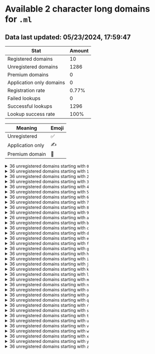# Available 2 character long domains for `.ml`

## Data last updated: 05/23/2024, 17:59:47

|Stat|Amount|
|--|--|
|Registered domains|10|
|Unregistered domains|1286|
|Premium domains|0|
|Application only domains|0|
|Registration rate|0.77%|
|Failed lookups|0|
|Successful lookups|1296|
|Lookup success rate|100%|


|Meaning|Emoji|
|--|--|
|Unregistered|:white_check_mark:|
|Application only|:writing_hand:|
|Premium domain|:gem:|

<details>
<summary>36 unregistered domains starting with <bold><code>0</code></bold></summary>

|Type|Domain|
|--|--|
|:white_check_mark:|`00.ml`|
|:white_check_mark:|`01.ml`|
|:white_check_mark:|`02.ml`|
|:white_check_mark:|`03.ml`|
|:white_check_mark:|`04.ml`|
|:white_check_mark:|`05.ml`|
|:white_check_mark:|`06.ml`|
|:white_check_mark:|`07.ml`|
|:white_check_mark:|`08.ml`|
|:white_check_mark:|`09.ml`|
|:white_check_mark:|`0a.ml`|
|:white_check_mark:|`0b.ml`|
|:white_check_mark:|`0c.ml`|
|:white_check_mark:|`0d.ml`|
|:white_check_mark:|`0e.ml`|
|:white_check_mark:|`0f.ml`|
|:white_check_mark:|`0g.ml`|
|:white_check_mark:|`0h.ml`|
|:white_check_mark:|`0i.ml`|
|:white_check_mark:|`0j.ml`|
|:white_check_mark:|`0k.ml`|
|:white_check_mark:|`0l.ml`|
|:white_check_mark:|`0m.ml`|
|:white_check_mark:|`0n.ml`|
|:white_check_mark:|`0o.ml`|
|:white_check_mark:|`0p.ml`|
|:white_check_mark:|`0q.ml`|
|:white_check_mark:|`0r.ml`|
|:white_check_mark:|`0s.ml`|
|:white_check_mark:|`0t.ml`|
|:white_check_mark:|`0u.ml`|
|:white_check_mark:|`0v.ml`|
|:white_check_mark:|`0w.ml`|
|:white_check_mark:|`0x.ml`|
|:white_check_mark:|`0y.ml`|
|:white_check_mark:|`0z.ml`|
</details>
<details>
<summary>36 unregistered domains starting with <bold><code>1</code></bold></summary>

|Type|Domain|
|--|--|
|:white_check_mark:|`10.ml`|
|:white_check_mark:|`11.ml`|
|:white_check_mark:|`12.ml`|
|:white_check_mark:|`13.ml`|
|:white_check_mark:|`14.ml`|
|:white_check_mark:|`15.ml`|
|:white_check_mark:|`16.ml`|
|:white_check_mark:|`17.ml`|
|:white_check_mark:|`18.ml`|
|:white_check_mark:|`19.ml`|
|:white_check_mark:|`1a.ml`|
|:white_check_mark:|`1b.ml`|
|:white_check_mark:|`1c.ml`|
|:white_check_mark:|`1d.ml`|
|:white_check_mark:|`1e.ml`|
|:white_check_mark:|`1f.ml`|
|:white_check_mark:|`1g.ml`|
|:white_check_mark:|`1h.ml`|
|:white_check_mark:|`1i.ml`|
|:white_check_mark:|`1j.ml`|
|:white_check_mark:|`1k.ml`|
|:white_check_mark:|`1l.ml`|
|:white_check_mark:|`1m.ml`|
|:white_check_mark:|`1n.ml`|
|:white_check_mark:|`1o.ml`|
|:white_check_mark:|`1p.ml`|
|:white_check_mark:|`1q.ml`|
|:white_check_mark:|`1r.ml`|
|:white_check_mark:|`1s.ml`|
|:white_check_mark:|`1t.ml`|
|:white_check_mark:|`1u.ml`|
|:white_check_mark:|`1v.ml`|
|:white_check_mark:|`1w.ml`|
|:white_check_mark:|`1x.ml`|
|:white_check_mark:|`1y.ml`|
|:white_check_mark:|`1z.ml`|
</details>
<details>
<summary>36 unregistered domains starting with <bold><code>2</code></bold></summary>

|Type|Domain|
|--|--|
|:white_check_mark:|`20.ml`|
|:white_check_mark:|`21.ml`|
|:white_check_mark:|`22.ml`|
|:white_check_mark:|`23.ml`|
|:white_check_mark:|`24.ml`|
|:white_check_mark:|`25.ml`|
|:white_check_mark:|`26.ml`|
|:white_check_mark:|`27.ml`|
|:white_check_mark:|`28.ml`|
|:white_check_mark:|`29.ml`|
|:white_check_mark:|`2a.ml`|
|:white_check_mark:|`2b.ml`|
|:white_check_mark:|`2c.ml`|
|:white_check_mark:|`2d.ml`|
|:white_check_mark:|`2e.ml`|
|:white_check_mark:|`2f.ml`|
|:white_check_mark:|`2g.ml`|
|:white_check_mark:|`2h.ml`|
|:white_check_mark:|`2i.ml`|
|:white_check_mark:|`2j.ml`|
|:white_check_mark:|`2k.ml`|
|:white_check_mark:|`2l.ml`|
|:white_check_mark:|`2m.ml`|
|:white_check_mark:|`2n.ml`|
|:white_check_mark:|`2o.ml`|
|:white_check_mark:|`2p.ml`|
|:white_check_mark:|`2q.ml`|
|:white_check_mark:|`2r.ml`|
|:white_check_mark:|`2s.ml`|
|:white_check_mark:|`2t.ml`|
|:white_check_mark:|`2u.ml`|
|:white_check_mark:|`2v.ml`|
|:white_check_mark:|`2w.ml`|
|:white_check_mark:|`2x.ml`|
|:white_check_mark:|`2y.ml`|
|:white_check_mark:|`2z.ml`|
</details>
<details>
<summary>36 unregistered domains starting with <bold><code>3</code></bold></summary>

|Type|Domain|
|--|--|
|:white_check_mark:|`30.ml`|
|:white_check_mark:|`31.ml`|
|:white_check_mark:|`32.ml`|
|:white_check_mark:|`33.ml`|
|:white_check_mark:|`34.ml`|
|:white_check_mark:|`35.ml`|
|:white_check_mark:|`36.ml`|
|:white_check_mark:|`37.ml`|
|:white_check_mark:|`38.ml`|
|:white_check_mark:|`39.ml`|
|:white_check_mark:|`3a.ml`|
|:white_check_mark:|`3b.ml`|
|:white_check_mark:|`3c.ml`|
|:white_check_mark:|`3d.ml`|
|:white_check_mark:|`3e.ml`|
|:white_check_mark:|`3f.ml`|
|:white_check_mark:|`3g.ml`|
|:white_check_mark:|`3h.ml`|
|:white_check_mark:|`3i.ml`|
|:white_check_mark:|`3j.ml`|
|:white_check_mark:|`3k.ml`|
|:white_check_mark:|`3l.ml`|
|:white_check_mark:|`3m.ml`|
|:white_check_mark:|`3n.ml`|
|:white_check_mark:|`3o.ml`|
|:white_check_mark:|`3p.ml`|
|:white_check_mark:|`3q.ml`|
|:white_check_mark:|`3r.ml`|
|:white_check_mark:|`3s.ml`|
|:white_check_mark:|`3t.ml`|
|:white_check_mark:|`3u.ml`|
|:white_check_mark:|`3v.ml`|
|:white_check_mark:|`3w.ml`|
|:white_check_mark:|`3x.ml`|
|:white_check_mark:|`3y.ml`|
|:white_check_mark:|`3z.ml`|
</details>
<details>
<summary>36 unregistered domains starting with <bold><code>4</code></bold></summary>

|Type|Domain|
|--|--|
|:white_check_mark:|`40.ml`|
|:white_check_mark:|`41.ml`|
|:white_check_mark:|`42.ml`|
|:white_check_mark:|`43.ml`|
|:white_check_mark:|`44.ml`|
|:white_check_mark:|`45.ml`|
|:white_check_mark:|`46.ml`|
|:white_check_mark:|`47.ml`|
|:white_check_mark:|`48.ml`|
|:white_check_mark:|`49.ml`|
|:white_check_mark:|`4a.ml`|
|:white_check_mark:|`4b.ml`|
|:white_check_mark:|`4c.ml`|
|:white_check_mark:|`4d.ml`|
|:white_check_mark:|`4e.ml`|
|:white_check_mark:|`4f.ml`|
|:white_check_mark:|`4g.ml`|
|:white_check_mark:|`4h.ml`|
|:white_check_mark:|`4i.ml`|
|:white_check_mark:|`4j.ml`|
|:white_check_mark:|`4k.ml`|
|:white_check_mark:|`4l.ml`|
|:white_check_mark:|`4m.ml`|
|:white_check_mark:|`4n.ml`|
|:white_check_mark:|`4o.ml`|
|:white_check_mark:|`4p.ml`|
|:white_check_mark:|`4q.ml`|
|:white_check_mark:|`4r.ml`|
|:white_check_mark:|`4s.ml`|
|:white_check_mark:|`4t.ml`|
|:white_check_mark:|`4u.ml`|
|:white_check_mark:|`4v.ml`|
|:white_check_mark:|`4w.ml`|
|:white_check_mark:|`4x.ml`|
|:white_check_mark:|`4y.ml`|
|:white_check_mark:|`4z.ml`|
</details>
<details>
<summary>36 unregistered domains starting with <bold><code>5</code></bold></summary>

|Type|Domain|
|--|--|
|:white_check_mark:|`50.ml`|
|:white_check_mark:|`51.ml`|
|:white_check_mark:|`52.ml`|
|:white_check_mark:|`53.ml`|
|:white_check_mark:|`54.ml`|
|:white_check_mark:|`55.ml`|
|:white_check_mark:|`56.ml`|
|:white_check_mark:|`57.ml`|
|:white_check_mark:|`58.ml`|
|:white_check_mark:|`59.ml`|
|:white_check_mark:|`5a.ml`|
|:white_check_mark:|`5b.ml`|
|:white_check_mark:|`5c.ml`|
|:white_check_mark:|`5d.ml`|
|:white_check_mark:|`5e.ml`|
|:white_check_mark:|`5f.ml`|
|:white_check_mark:|`5g.ml`|
|:white_check_mark:|`5h.ml`|
|:white_check_mark:|`5i.ml`|
|:white_check_mark:|`5j.ml`|
|:white_check_mark:|`5k.ml`|
|:white_check_mark:|`5l.ml`|
|:white_check_mark:|`5m.ml`|
|:white_check_mark:|`5n.ml`|
|:white_check_mark:|`5o.ml`|
|:white_check_mark:|`5p.ml`|
|:white_check_mark:|`5q.ml`|
|:white_check_mark:|`5r.ml`|
|:white_check_mark:|`5s.ml`|
|:white_check_mark:|`5t.ml`|
|:white_check_mark:|`5u.ml`|
|:white_check_mark:|`5v.ml`|
|:white_check_mark:|`5w.ml`|
|:white_check_mark:|`5x.ml`|
|:white_check_mark:|`5y.ml`|
|:white_check_mark:|`5z.ml`|
</details>
<details>
<summary>36 unregistered domains starting with <bold><code>6</code></bold></summary>

|Type|Domain|
|--|--|
|:white_check_mark:|`60.ml`|
|:white_check_mark:|`61.ml`|
|:white_check_mark:|`62.ml`|
|:white_check_mark:|`63.ml`|
|:white_check_mark:|`64.ml`|
|:white_check_mark:|`65.ml`|
|:white_check_mark:|`66.ml`|
|:white_check_mark:|`67.ml`|
|:white_check_mark:|`68.ml`|
|:white_check_mark:|`69.ml`|
|:white_check_mark:|`6a.ml`|
|:white_check_mark:|`6b.ml`|
|:white_check_mark:|`6c.ml`|
|:white_check_mark:|`6d.ml`|
|:white_check_mark:|`6e.ml`|
|:white_check_mark:|`6f.ml`|
|:white_check_mark:|`6g.ml`|
|:white_check_mark:|`6h.ml`|
|:white_check_mark:|`6i.ml`|
|:white_check_mark:|`6j.ml`|
|:white_check_mark:|`6k.ml`|
|:white_check_mark:|`6l.ml`|
|:white_check_mark:|`6m.ml`|
|:white_check_mark:|`6n.ml`|
|:white_check_mark:|`6o.ml`|
|:white_check_mark:|`6p.ml`|
|:white_check_mark:|`6q.ml`|
|:white_check_mark:|`6r.ml`|
|:white_check_mark:|`6s.ml`|
|:white_check_mark:|`6t.ml`|
|:white_check_mark:|`6u.ml`|
|:white_check_mark:|`6v.ml`|
|:white_check_mark:|`6w.ml`|
|:white_check_mark:|`6x.ml`|
|:white_check_mark:|`6y.ml`|
|:white_check_mark:|`6z.ml`|
</details>
<details>
<summary>36 unregistered domains starting with <bold><code>7</code></bold></summary>

|Type|Domain|
|--|--|
|:white_check_mark:|`70.ml`|
|:white_check_mark:|`71.ml`|
|:white_check_mark:|`72.ml`|
|:white_check_mark:|`73.ml`|
|:white_check_mark:|`74.ml`|
|:white_check_mark:|`75.ml`|
|:white_check_mark:|`76.ml`|
|:white_check_mark:|`77.ml`|
|:white_check_mark:|`78.ml`|
|:white_check_mark:|`79.ml`|
|:white_check_mark:|`7a.ml`|
|:white_check_mark:|`7b.ml`|
|:white_check_mark:|`7c.ml`|
|:white_check_mark:|`7d.ml`|
|:white_check_mark:|`7e.ml`|
|:white_check_mark:|`7f.ml`|
|:white_check_mark:|`7g.ml`|
|:white_check_mark:|`7h.ml`|
|:white_check_mark:|`7i.ml`|
|:white_check_mark:|`7j.ml`|
|:white_check_mark:|`7k.ml`|
|:white_check_mark:|`7l.ml`|
|:white_check_mark:|`7m.ml`|
|:white_check_mark:|`7n.ml`|
|:white_check_mark:|`7o.ml`|
|:white_check_mark:|`7p.ml`|
|:white_check_mark:|`7q.ml`|
|:white_check_mark:|`7r.ml`|
|:white_check_mark:|`7s.ml`|
|:white_check_mark:|`7t.ml`|
|:white_check_mark:|`7u.ml`|
|:white_check_mark:|`7v.ml`|
|:white_check_mark:|`7w.ml`|
|:white_check_mark:|`7x.ml`|
|:white_check_mark:|`7y.ml`|
|:white_check_mark:|`7z.ml`|
</details>
<details>
<summary>36 unregistered domains starting with <bold><code>8</code></bold></summary>

|Type|Domain|
|--|--|
|:white_check_mark:|`80.ml`|
|:white_check_mark:|`81.ml`|
|:white_check_mark:|`82.ml`|
|:white_check_mark:|`83.ml`|
|:white_check_mark:|`84.ml`|
|:white_check_mark:|`85.ml`|
|:white_check_mark:|`86.ml`|
|:white_check_mark:|`87.ml`|
|:white_check_mark:|`88.ml`|
|:white_check_mark:|`89.ml`|
|:white_check_mark:|`8a.ml`|
|:white_check_mark:|`8b.ml`|
|:white_check_mark:|`8c.ml`|
|:white_check_mark:|`8d.ml`|
|:white_check_mark:|`8e.ml`|
|:white_check_mark:|`8f.ml`|
|:white_check_mark:|`8g.ml`|
|:white_check_mark:|`8h.ml`|
|:white_check_mark:|`8i.ml`|
|:white_check_mark:|`8j.ml`|
|:white_check_mark:|`8k.ml`|
|:white_check_mark:|`8l.ml`|
|:white_check_mark:|`8m.ml`|
|:white_check_mark:|`8n.ml`|
|:white_check_mark:|`8o.ml`|
|:white_check_mark:|`8p.ml`|
|:white_check_mark:|`8q.ml`|
|:white_check_mark:|`8r.ml`|
|:white_check_mark:|`8s.ml`|
|:white_check_mark:|`8t.ml`|
|:white_check_mark:|`8u.ml`|
|:white_check_mark:|`8v.ml`|
|:white_check_mark:|`8w.ml`|
|:white_check_mark:|`8x.ml`|
|:white_check_mark:|`8y.ml`|
|:white_check_mark:|`8z.ml`|
</details>
<details>
<summary>36 unregistered domains starting with <bold><code>9</code></bold></summary>

|Type|Domain|
|--|--|
|:white_check_mark:|`90.ml`|
|:white_check_mark:|`91.ml`|
|:white_check_mark:|`92.ml`|
|:white_check_mark:|`93.ml`|
|:white_check_mark:|`94.ml`|
|:white_check_mark:|`95.ml`|
|:white_check_mark:|`96.ml`|
|:white_check_mark:|`97.ml`|
|:white_check_mark:|`98.ml`|
|:white_check_mark:|`99.ml`|
|:white_check_mark:|`9a.ml`|
|:white_check_mark:|`9b.ml`|
|:white_check_mark:|`9c.ml`|
|:white_check_mark:|`9d.ml`|
|:white_check_mark:|`9e.ml`|
|:white_check_mark:|`9f.ml`|
|:white_check_mark:|`9g.ml`|
|:white_check_mark:|`9h.ml`|
|:white_check_mark:|`9i.ml`|
|:white_check_mark:|`9j.ml`|
|:white_check_mark:|`9k.ml`|
|:white_check_mark:|`9l.ml`|
|:white_check_mark:|`9m.ml`|
|:white_check_mark:|`9n.ml`|
|:white_check_mark:|`9o.ml`|
|:white_check_mark:|`9p.ml`|
|:white_check_mark:|`9q.ml`|
|:white_check_mark:|`9r.ml`|
|:white_check_mark:|`9s.ml`|
|:white_check_mark:|`9t.ml`|
|:white_check_mark:|`9u.ml`|
|:white_check_mark:|`9v.ml`|
|:white_check_mark:|`9w.ml`|
|:white_check_mark:|`9x.ml`|
|:white_check_mark:|`9y.ml`|
|:white_check_mark:|`9z.ml`|
</details>
<details>
<summary>26 unregistered domains starting with <bold><code>a</code></bold></summary>

|Type|Domain|
|--|--|
|:white_check_mark:|`a0.ml`|
|:white_check_mark:|`a1.ml`|
|:white_check_mark:|`a2.ml`|
|:white_check_mark:|`a3.ml`|
|:white_check_mark:|`a4.ml`|
|:white_check_mark:|`a5.ml`|
|:white_check_mark:|`a6.ml`|
|:white_check_mark:|`a7.ml`|
|:white_check_mark:|`a8.ml`|
|:white_check_mark:|`a9.ml`|
|:white_check_mark:|`ak.ml`|
|:white_check_mark:|`al.ml`|
|:white_check_mark:|`am.ml`|
|:white_check_mark:|`an.ml`|
|:white_check_mark:|`ao.ml`|
|:white_check_mark:|`ap.ml`|
|:white_check_mark:|`aq.ml`|
|:white_check_mark:|`ar.ml`|
|:white_check_mark:|`as.ml`|
|:white_check_mark:|`at.ml`|
|:white_check_mark:|`au.ml`|
|:white_check_mark:|`av.ml`|
|:white_check_mark:|`aw.ml`|
|:white_check_mark:|`ax.ml`|
|:white_check_mark:|`ay.ml`|
|:white_check_mark:|`az.ml`|
</details>
<details>
<summary>36 unregistered domains starting with <bold><code>b</code></bold></summary>

|Type|Domain|
|--|--|
|:white_check_mark:|`b0.ml`|
|:white_check_mark:|`b1.ml`|
|:white_check_mark:|`b2.ml`|
|:white_check_mark:|`b3.ml`|
|:white_check_mark:|`b4.ml`|
|:white_check_mark:|`b5.ml`|
|:white_check_mark:|`b6.ml`|
|:white_check_mark:|`b7.ml`|
|:white_check_mark:|`b8.ml`|
|:white_check_mark:|`b9.ml`|
|:white_check_mark:|`ba.ml`|
|:white_check_mark:|`bb.ml`|
|:white_check_mark:|`bc.ml`|
|:white_check_mark:|`bd.ml`|
|:white_check_mark:|`be.ml`|
|:white_check_mark:|`bf.ml`|
|:white_check_mark:|`bg.ml`|
|:white_check_mark:|`bh.ml`|
|:white_check_mark:|`bi.ml`|
|:white_check_mark:|`bj.ml`|
|:white_check_mark:|`bk.ml`|
|:white_check_mark:|`bl.ml`|
|:white_check_mark:|`bm.ml`|
|:white_check_mark:|`bn.ml`|
|:white_check_mark:|`bo.ml`|
|:white_check_mark:|`bp.ml`|
|:white_check_mark:|`bq.ml`|
|:white_check_mark:|`br.ml`|
|:white_check_mark:|`bs.ml`|
|:white_check_mark:|`bt.ml`|
|:white_check_mark:|`bu.ml`|
|:white_check_mark:|`bv.ml`|
|:white_check_mark:|`bw.ml`|
|:white_check_mark:|`bx.ml`|
|:white_check_mark:|`by.ml`|
|:white_check_mark:|`bz.ml`|
</details>
<details>
<summary>36 unregistered domains starting with <bold><code>c</code></bold></summary>

|Type|Domain|
|--|--|
|:white_check_mark:|`c0.ml`|
|:white_check_mark:|`c1.ml`|
|:white_check_mark:|`c2.ml`|
|:white_check_mark:|`c3.ml`|
|:white_check_mark:|`c4.ml`|
|:white_check_mark:|`c5.ml`|
|:white_check_mark:|`c6.ml`|
|:white_check_mark:|`c7.ml`|
|:white_check_mark:|`c8.ml`|
|:white_check_mark:|`c9.ml`|
|:white_check_mark:|`ca.ml`|
|:white_check_mark:|`cb.ml`|
|:white_check_mark:|`cc.ml`|
|:white_check_mark:|`cd.ml`|
|:white_check_mark:|`ce.ml`|
|:white_check_mark:|`cf.ml`|
|:white_check_mark:|`cg.ml`|
|:white_check_mark:|`ch.ml`|
|:white_check_mark:|`ci.ml`|
|:white_check_mark:|`cj.ml`|
|:white_check_mark:|`ck.ml`|
|:white_check_mark:|`cl.ml`|
|:white_check_mark:|`cm.ml`|
|:white_check_mark:|`cn.ml`|
|:white_check_mark:|`co.ml`|
|:white_check_mark:|`cp.ml`|
|:white_check_mark:|`cq.ml`|
|:white_check_mark:|`cr.ml`|
|:white_check_mark:|`cs.ml`|
|:white_check_mark:|`ct.ml`|
|:white_check_mark:|`cu.ml`|
|:white_check_mark:|`cv.ml`|
|:white_check_mark:|`cw.ml`|
|:white_check_mark:|`cx.ml`|
|:white_check_mark:|`cy.ml`|
|:white_check_mark:|`cz.ml`|
</details>
<details>
<summary>36 unregistered domains starting with <bold><code>d</code></bold></summary>

|Type|Domain|
|--|--|
|:white_check_mark:|`d0.ml`|
|:white_check_mark:|`d1.ml`|
|:white_check_mark:|`d2.ml`|
|:white_check_mark:|`d3.ml`|
|:white_check_mark:|`d4.ml`|
|:white_check_mark:|`d5.ml`|
|:white_check_mark:|`d6.ml`|
|:white_check_mark:|`d7.ml`|
|:white_check_mark:|`d8.ml`|
|:white_check_mark:|`d9.ml`|
|:white_check_mark:|`da.ml`|
|:white_check_mark:|`db.ml`|
|:white_check_mark:|`dc.ml`|
|:white_check_mark:|`dd.ml`|
|:white_check_mark:|`de.ml`|
|:white_check_mark:|`df.ml`|
|:white_check_mark:|`dg.ml`|
|:white_check_mark:|`dh.ml`|
|:white_check_mark:|`di.ml`|
|:white_check_mark:|`dj.ml`|
|:white_check_mark:|`dk.ml`|
|:white_check_mark:|`dl.ml`|
|:white_check_mark:|`dm.ml`|
|:white_check_mark:|`dn.ml`|
|:white_check_mark:|`do.ml`|
|:white_check_mark:|`dp.ml`|
|:white_check_mark:|`dq.ml`|
|:white_check_mark:|`dr.ml`|
|:white_check_mark:|`ds.ml`|
|:white_check_mark:|`dt.ml`|
|:white_check_mark:|`du.ml`|
|:white_check_mark:|`dv.ml`|
|:white_check_mark:|`dw.ml`|
|:white_check_mark:|`dx.ml`|
|:white_check_mark:|`dy.ml`|
|:white_check_mark:|`dz.ml`|
</details>
<details>
<summary>36 unregistered domains starting with <bold><code>e</code></bold></summary>

|Type|Domain|
|--|--|
|:white_check_mark:|`e0.ml`|
|:white_check_mark:|`e1.ml`|
|:white_check_mark:|`e2.ml`|
|:white_check_mark:|`e3.ml`|
|:white_check_mark:|`e4.ml`|
|:white_check_mark:|`e5.ml`|
|:white_check_mark:|`e6.ml`|
|:white_check_mark:|`e7.ml`|
|:white_check_mark:|`e8.ml`|
|:white_check_mark:|`e9.ml`|
|:white_check_mark:|`ea.ml`|
|:white_check_mark:|`eb.ml`|
|:white_check_mark:|`ec.ml`|
|:white_check_mark:|`ed.ml`|
|:white_check_mark:|`ee.ml`|
|:white_check_mark:|`ef.ml`|
|:white_check_mark:|`eg.ml`|
|:white_check_mark:|`eh.ml`|
|:white_check_mark:|`ei.ml`|
|:white_check_mark:|`ej.ml`|
|:white_check_mark:|`ek.ml`|
|:white_check_mark:|`el.ml`|
|:white_check_mark:|`em.ml`|
|:white_check_mark:|`en.ml`|
|:white_check_mark:|`eo.ml`|
|:white_check_mark:|`ep.ml`|
|:white_check_mark:|`eq.ml`|
|:white_check_mark:|`er.ml`|
|:white_check_mark:|`es.ml`|
|:white_check_mark:|`et.ml`|
|:white_check_mark:|`eu.ml`|
|:white_check_mark:|`ev.ml`|
|:white_check_mark:|`ew.ml`|
|:white_check_mark:|`ex.ml`|
|:white_check_mark:|`ey.ml`|
|:white_check_mark:|`ez.ml`|
</details>
<details>
<summary>36 unregistered domains starting with <bold><code>f</code></bold></summary>

|Type|Domain|
|--|--|
|:white_check_mark:|`f0.ml`|
|:white_check_mark:|`f1.ml`|
|:white_check_mark:|`f2.ml`|
|:white_check_mark:|`f3.ml`|
|:white_check_mark:|`f4.ml`|
|:white_check_mark:|`f5.ml`|
|:white_check_mark:|`f6.ml`|
|:white_check_mark:|`f7.ml`|
|:white_check_mark:|`f8.ml`|
|:white_check_mark:|`f9.ml`|
|:white_check_mark:|`fa.ml`|
|:white_check_mark:|`fb.ml`|
|:white_check_mark:|`fc.ml`|
|:white_check_mark:|`fd.ml`|
|:white_check_mark:|`fe.ml`|
|:white_check_mark:|`ff.ml`|
|:white_check_mark:|`fg.ml`|
|:white_check_mark:|`fh.ml`|
|:white_check_mark:|`fi.ml`|
|:white_check_mark:|`fj.ml`|
|:white_check_mark:|`fk.ml`|
|:white_check_mark:|`fl.ml`|
|:white_check_mark:|`fm.ml`|
|:white_check_mark:|`fn.ml`|
|:white_check_mark:|`fo.ml`|
|:white_check_mark:|`fp.ml`|
|:white_check_mark:|`fq.ml`|
|:white_check_mark:|`fr.ml`|
|:white_check_mark:|`fs.ml`|
|:white_check_mark:|`ft.ml`|
|:white_check_mark:|`fu.ml`|
|:white_check_mark:|`fv.ml`|
|:white_check_mark:|`fw.ml`|
|:white_check_mark:|`fx.ml`|
|:white_check_mark:|`fy.ml`|
|:white_check_mark:|`fz.ml`|
</details>
<details>
<summary>36 unregistered domains starting with <bold><code>g</code></bold></summary>

|Type|Domain|
|--|--|
|:white_check_mark:|`g0.ml`|
|:white_check_mark:|`g1.ml`|
|:white_check_mark:|`g2.ml`|
|:white_check_mark:|`g3.ml`|
|:white_check_mark:|`g4.ml`|
|:white_check_mark:|`g5.ml`|
|:white_check_mark:|`g6.ml`|
|:white_check_mark:|`g7.ml`|
|:white_check_mark:|`g8.ml`|
|:white_check_mark:|`g9.ml`|
|:white_check_mark:|`ga.ml`|
|:white_check_mark:|`gb.ml`|
|:white_check_mark:|`gc.ml`|
|:white_check_mark:|`gd.ml`|
|:white_check_mark:|`ge.ml`|
|:white_check_mark:|`gf.ml`|
|:white_check_mark:|`gg.ml`|
|:white_check_mark:|`gh.ml`|
|:white_check_mark:|`gi.ml`|
|:white_check_mark:|`gj.ml`|
|:white_check_mark:|`gk.ml`|
|:white_check_mark:|`gl.ml`|
|:white_check_mark:|`gm.ml`|
|:white_check_mark:|`gn.ml`|
|:white_check_mark:|`go.ml`|
|:white_check_mark:|`gp.ml`|
|:white_check_mark:|`gq.ml`|
|:white_check_mark:|`gr.ml`|
|:white_check_mark:|`gs.ml`|
|:white_check_mark:|`gt.ml`|
|:white_check_mark:|`gu.ml`|
|:white_check_mark:|`gv.ml`|
|:white_check_mark:|`gw.ml`|
|:white_check_mark:|`gx.ml`|
|:white_check_mark:|`gy.ml`|
|:white_check_mark:|`gz.ml`|
</details>
<details>
<summary>36 unregistered domains starting with <bold><code>h</code></bold></summary>

|Type|Domain|
|--|--|
|:white_check_mark:|`h0.ml`|
|:white_check_mark:|`h1.ml`|
|:white_check_mark:|`h2.ml`|
|:white_check_mark:|`h3.ml`|
|:white_check_mark:|`h4.ml`|
|:white_check_mark:|`h5.ml`|
|:white_check_mark:|`h6.ml`|
|:white_check_mark:|`h7.ml`|
|:white_check_mark:|`h8.ml`|
|:white_check_mark:|`h9.ml`|
|:white_check_mark:|`ha.ml`|
|:white_check_mark:|`hb.ml`|
|:white_check_mark:|`hc.ml`|
|:white_check_mark:|`hd.ml`|
|:white_check_mark:|`he.ml`|
|:white_check_mark:|`hf.ml`|
|:white_check_mark:|`hg.ml`|
|:white_check_mark:|`hh.ml`|
|:white_check_mark:|`hi.ml`|
|:white_check_mark:|`hj.ml`|
|:white_check_mark:|`hk.ml`|
|:white_check_mark:|`hl.ml`|
|:white_check_mark:|`hm.ml`|
|:white_check_mark:|`hn.ml`|
|:white_check_mark:|`ho.ml`|
|:white_check_mark:|`hp.ml`|
|:white_check_mark:|`hq.ml`|
|:white_check_mark:|`hr.ml`|
|:white_check_mark:|`hs.ml`|
|:white_check_mark:|`ht.ml`|
|:white_check_mark:|`hu.ml`|
|:white_check_mark:|`hv.ml`|
|:white_check_mark:|`hw.ml`|
|:white_check_mark:|`hx.ml`|
|:white_check_mark:|`hy.ml`|
|:white_check_mark:|`hz.ml`|
</details>
<details>
<summary>36 unregistered domains starting with <bold><code>i</code></bold></summary>

|Type|Domain|
|--|--|
|:white_check_mark:|`i0.ml`|
|:white_check_mark:|`i1.ml`|
|:white_check_mark:|`i2.ml`|
|:white_check_mark:|`i3.ml`|
|:white_check_mark:|`i4.ml`|
|:white_check_mark:|`i5.ml`|
|:white_check_mark:|`i6.ml`|
|:white_check_mark:|`i7.ml`|
|:white_check_mark:|`i8.ml`|
|:white_check_mark:|`i9.ml`|
|:white_check_mark:|`ia.ml`|
|:white_check_mark:|`ib.ml`|
|:white_check_mark:|`ic.ml`|
|:white_check_mark:|`id.ml`|
|:white_check_mark:|`ie.ml`|
|:white_check_mark:|`if.ml`|
|:white_check_mark:|`ig.ml`|
|:white_check_mark:|`ih.ml`|
|:white_check_mark:|`ii.ml`|
|:white_check_mark:|`ij.ml`|
|:white_check_mark:|`ik.ml`|
|:white_check_mark:|`il.ml`|
|:white_check_mark:|`im.ml`|
|:white_check_mark:|`in.ml`|
|:white_check_mark:|`io.ml`|
|:white_check_mark:|`ip.ml`|
|:white_check_mark:|`iq.ml`|
|:white_check_mark:|`ir.ml`|
|:white_check_mark:|`is.ml`|
|:white_check_mark:|`it.ml`|
|:white_check_mark:|`iu.ml`|
|:white_check_mark:|`iv.ml`|
|:white_check_mark:|`iw.ml`|
|:white_check_mark:|`ix.ml`|
|:white_check_mark:|`iy.ml`|
|:white_check_mark:|`iz.ml`|
</details>
<details>
<summary>36 unregistered domains starting with <bold><code>j</code></bold></summary>

|Type|Domain|
|--|--|
|:white_check_mark:|`j0.ml`|
|:white_check_mark:|`j1.ml`|
|:white_check_mark:|`j2.ml`|
|:white_check_mark:|`j3.ml`|
|:white_check_mark:|`j4.ml`|
|:white_check_mark:|`j5.ml`|
|:white_check_mark:|`j6.ml`|
|:white_check_mark:|`j7.ml`|
|:white_check_mark:|`j8.ml`|
|:white_check_mark:|`j9.ml`|
|:white_check_mark:|`ja.ml`|
|:white_check_mark:|`jb.ml`|
|:white_check_mark:|`jc.ml`|
|:white_check_mark:|`jd.ml`|
|:white_check_mark:|`je.ml`|
|:white_check_mark:|`jf.ml`|
|:white_check_mark:|`jg.ml`|
|:white_check_mark:|`jh.ml`|
|:white_check_mark:|`ji.ml`|
|:white_check_mark:|`jj.ml`|
|:white_check_mark:|`jk.ml`|
|:white_check_mark:|`jl.ml`|
|:white_check_mark:|`jm.ml`|
|:white_check_mark:|`jn.ml`|
|:white_check_mark:|`jo.ml`|
|:white_check_mark:|`jp.ml`|
|:white_check_mark:|`jq.ml`|
|:white_check_mark:|`jr.ml`|
|:white_check_mark:|`js.ml`|
|:white_check_mark:|`jt.ml`|
|:white_check_mark:|`ju.ml`|
|:white_check_mark:|`jv.ml`|
|:white_check_mark:|`jw.ml`|
|:white_check_mark:|`jx.ml`|
|:white_check_mark:|`jy.ml`|
|:white_check_mark:|`jz.ml`|
</details>
<details>
<summary>36 unregistered domains starting with <bold><code>k</code></bold></summary>

|Type|Domain|
|--|--|
|:white_check_mark:|`k0.ml`|
|:white_check_mark:|`k1.ml`|
|:white_check_mark:|`k2.ml`|
|:white_check_mark:|`k3.ml`|
|:white_check_mark:|`k4.ml`|
|:white_check_mark:|`k5.ml`|
|:white_check_mark:|`k6.ml`|
|:white_check_mark:|`k7.ml`|
|:white_check_mark:|`k8.ml`|
|:white_check_mark:|`k9.ml`|
|:white_check_mark:|`ka.ml`|
|:white_check_mark:|`kb.ml`|
|:white_check_mark:|`kc.ml`|
|:white_check_mark:|`kd.ml`|
|:white_check_mark:|`ke.ml`|
|:white_check_mark:|`kf.ml`|
|:white_check_mark:|`kg.ml`|
|:white_check_mark:|`kh.ml`|
|:white_check_mark:|`ki.ml`|
|:white_check_mark:|`kj.ml`|
|:white_check_mark:|`kk.ml`|
|:white_check_mark:|`kl.ml`|
|:white_check_mark:|`km.ml`|
|:white_check_mark:|`kn.ml`|
|:white_check_mark:|`ko.ml`|
|:white_check_mark:|`kp.ml`|
|:white_check_mark:|`kq.ml`|
|:white_check_mark:|`kr.ml`|
|:white_check_mark:|`ks.ml`|
|:white_check_mark:|`kt.ml`|
|:white_check_mark:|`ku.ml`|
|:white_check_mark:|`kv.ml`|
|:white_check_mark:|`kw.ml`|
|:white_check_mark:|`kx.ml`|
|:white_check_mark:|`ky.ml`|
|:white_check_mark:|`kz.ml`|
</details>
<details>
<summary>36 unregistered domains starting with <bold><code>l</code></bold></summary>

|Type|Domain|
|--|--|
|:white_check_mark:|`l0.ml`|
|:white_check_mark:|`l1.ml`|
|:white_check_mark:|`l2.ml`|
|:white_check_mark:|`l3.ml`|
|:white_check_mark:|`l4.ml`|
|:white_check_mark:|`l5.ml`|
|:white_check_mark:|`l6.ml`|
|:white_check_mark:|`l7.ml`|
|:white_check_mark:|`l8.ml`|
|:white_check_mark:|`l9.ml`|
|:white_check_mark:|`la.ml`|
|:white_check_mark:|`lb.ml`|
|:white_check_mark:|`lc.ml`|
|:white_check_mark:|`ld.ml`|
|:white_check_mark:|`le.ml`|
|:white_check_mark:|`lf.ml`|
|:white_check_mark:|`lg.ml`|
|:white_check_mark:|`lh.ml`|
|:white_check_mark:|`li.ml`|
|:white_check_mark:|`lj.ml`|
|:white_check_mark:|`lk.ml`|
|:white_check_mark:|`ll.ml`|
|:white_check_mark:|`lm.ml`|
|:white_check_mark:|`ln.ml`|
|:white_check_mark:|`lo.ml`|
|:white_check_mark:|`lp.ml`|
|:white_check_mark:|`lq.ml`|
|:white_check_mark:|`lr.ml`|
|:white_check_mark:|`ls.ml`|
|:white_check_mark:|`lt.ml`|
|:white_check_mark:|`lu.ml`|
|:white_check_mark:|`lv.ml`|
|:white_check_mark:|`lw.ml`|
|:white_check_mark:|`lx.ml`|
|:white_check_mark:|`ly.ml`|
|:white_check_mark:|`lz.ml`|
</details>
<details>
<summary>36 unregistered domains starting with <bold><code>m</code></bold></summary>

|Type|Domain|
|--|--|
|:white_check_mark:|`m0.ml`|
|:white_check_mark:|`m1.ml`|
|:white_check_mark:|`m2.ml`|
|:white_check_mark:|`m3.ml`|
|:white_check_mark:|`m4.ml`|
|:white_check_mark:|`m5.ml`|
|:white_check_mark:|`m6.ml`|
|:white_check_mark:|`m7.ml`|
|:white_check_mark:|`m8.ml`|
|:white_check_mark:|`m9.ml`|
|:white_check_mark:|`ma.ml`|
|:white_check_mark:|`mb.ml`|
|:white_check_mark:|`mc.ml`|
|:white_check_mark:|`md.ml`|
|:white_check_mark:|`me.ml`|
|:white_check_mark:|`mf.ml`|
|:white_check_mark:|`mg.ml`|
|:white_check_mark:|`mh.ml`|
|:white_check_mark:|`mi.ml`|
|:white_check_mark:|`mj.ml`|
|:white_check_mark:|`mk.ml`|
|:white_check_mark:|`ml.ml`|
|:white_check_mark:|`mm.ml`|
|:white_check_mark:|`mn.ml`|
|:white_check_mark:|`mo.ml`|
|:white_check_mark:|`mp.ml`|
|:white_check_mark:|`mq.ml`|
|:white_check_mark:|`mr.ml`|
|:white_check_mark:|`ms.ml`|
|:white_check_mark:|`mt.ml`|
|:white_check_mark:|`mu.ml`|
|:white_check_mark:|`mv.ml`|
|:white_check_mark:|`mw.ml`|
|:white_check_mark:|`mx.ml`|
|:white_check_mark:|`my.ml`|
|:white_check_mark:|`mz.ml`|
</details>
<details>
<summary>36 unregistered domains starting with <bold><code>n</code></bold></summary>

|Type|Domain|
|--|--|
|:white_check_mark:|`n0.ml`|
|:white_check_mark:|`n1.ml`|
|:white_check_mark:|`n2.ml`|
|:white_check_mark:|`n3.ml`|
|:white_check_mark:|`n4.ml`|
|:white_check_mark:|`n5.ml`|
|:white_check_mark:|`n6.ml`|
|:white_check_mark:|`n7.ml`|
|:white_check_mark:|`n8.ml`|
|:white_check_mark:|`n9.ml`|
|:white_check_mark:|`na.ml`|
|:white_check_mark:|`nb.ml`|
|:white_check_mark:|`nc.ml`|
|:white_check_mark:|`nd.ml`|
|:white_check_mark:|`ne.ml`|
|:white_check_mark:|`nf.ml`|
|:white_check_mark:|`ng.ml`|
|:white_check_mark:|`nh.ml`|
|:white_check_mark:|`ni.ml`|
|:white_check_mark:|`nj.ml`|
|:white_check_mark:|`nk.ml`|
|:white_check_mark:|`nl.ml`|
|:white_check_mark:|`nm.ml`|
|:white_check_mark:|`nn.ml`|
|:white_check_mark:|`no.ml`|
|:white_check_mark:|`np.ml`|
|:white_check_mark:|`nq.ml`|
|:white_check_mark:|`nr.ml`|
|:white_check_mark:|`ns.ml`|
|:white_check_mark:|`nt.ml`|
|:white_check_mark:|`nu.ml`|
|:white_check_mark:|`nv.ml`|
|:white_check_mark:|`nw.ml`|
|:white_check_mark:|`nx.ml`|
|:white_check_mark:|`ny.ml`|
|:white_check_mark:|`nz.ml`|
</details>
<details>
<summary>36 unregistered domains starting with <bold><code>o</code></bold></summary>

|Type|Domain|
|--|--|
|:white_check_mark:|`o0.ml`|
|:white_check_mark:|`o1.ml`|
|:white_check_mark:|`o2.ml`|
|:white_check_mark:|`o3.ml`|
|:white_check_mark:|`o4.ml`|
|:white_check_mark:|`o5.ml`|
|:white_check_mark:|`o6.ml`|
|:white_check_mark:|`o7.ml`|
|:white_check_mark:|`o8.ml`|
|:white_check_mark:|`o9.ml`|
|:white_check_mark:|`oa.ml`|
|:white_check_mark:|`ob.ml`|
|:white_check_mark:|`oc.ml`|
|:white_check_mark:|`od.ml`|
|:white_check_mark:|`oe.ml`|
|:white_check_mark:|`of.ml`|
|:white_check_mark:|`og.ml`|
|:white_check_mark:|`oh.ml`|
|:white_check_mark:|`oi.ml`|
|:white_check_mark:|`oj.ml`|
|:white_check_mark:|`ok.ml`|
|:white_check_mark:|`ol.ml`|
|:white_check_mark:|`om.ml`|
|:white_check_mark:|`on.ml`|
|:white_check_mark:|`oo.ml`|
|:white_check_mark:|`op.ml`|
|:white_check_mark:|`oq.ml`|
|:white_check_mark:|`or.ml`|
|:white_check_mark:|`os.ml`|
|:white_check_mark:|`ot.ml`|
|:white_check_mark:|`ou.ml`|
|:white_check_mark:|`ov.ml`|
|:white_check_mark:|`ow.ml`|
|:white_check_mark:|`ox.ml`|
|:white_check_mark:|`oy.ml`|
|:white_check_mark:|`oz.ml`|
</details>
<details>
<summary>36 unregistered domains starting with <bold><code>p</code></bold></summary>

|Type|Domain|
|--|--|
|:white_check_mark:|`p0.ml`|
|:white_check_mark:|`p1.ml`|
|:white_check_mark:|`p2.ml`|
|:white_check_mark:|`p3.ml`|
|:white_check_mark:|`p4.ml`|
|:white_check_mark:|`p5.ml`|
|:white_check_mark:|`p6.ml`|
|:white_check_mark:|`p7.ml`|
|:white_check_mark:|`p8.ml`|
|:white_check_mark:|`p9.ml`|
|:white_check_mark:|`pa.ml`|
|:white_check_mark:|`pb.ml`|
|:white_check_mark:|`pc.ml`|
|:white_check_mark:|`pd.ml`|
|:white_check_mark:|`pe.ml`|
|:white_check_mark:|`pf.ml`|
|:white_check_mark:|`pg.ml`|
|:white_check_mark:|`ph.ml`|
|:white_check_mark:|`pi.ml`|
|:white_check_mark:|`pj.ml`|
|:white_check_mark:|`pk.ml`|
|:white_check_mark:|`pl.ml`|
|:white_check_mark:|`pm.ml`|
|:white_check_mark:|`pn.ml`|
|:white_check_mark:|`po.ml`|
|:white_check_mark:|`pp.ml`|
|:white_check_mark:|`pq.ml`|
|:white_check_mark:|`pr.ml`|
|:white_check_mark:|`ps.ml`|
|:white_check_mark:|`pt.ml`|
|:white_check_mark:|`pu.ml`|
|:white_check_mark:|`pv.ml`|
|:white_check_mark:|`pw.ml`|
|:white_check_mark:|`px.ml`|
|:white_check_mark:|`py.ml`|
|:white_check_mark:|`pz.ml`|
</details>
<details>
<summary>36 unregistered domains starting with <bold><code>q</code></bold></summary>

|Type|Domain|
|--|--|
|:white_check_mark:|`q0.ml`|
|:white_check_mark:|`q1.ml`|
|:white_check_mark:|`q2.ml`|
|:white_check_mark:|`q3.ml`|
|:white_check_mark:|`q4.ml`|
|:white_check_mark:|`q5.ml`|
|:white_check_mark:|`q6.ml`|
|:white_check_mark:|`q7.ml`|
|:white_check_mark:|`q8.ml`|
|:white_check_mark:|`q9.ml`|
|:white_check_mark:|`qa.ml`|
|:white_check_mark:|`qb.ml`|
|:white_check_mark:|`qc.ml`|
|:white_check_mark:|`qd.ml`|
|:white_check_mark:|`qe.ml`|
|:white_check_mark:|`qf.ml`|
|:white_check_mark:|`qg.ml`|
|:white_check_mark:|`qh.ml`|
|:white_check_mark:|`qi.ml`|
|:white_check_mark:|`qj.ml`|
|:white_check_mark:|`qk.ml`|
|:white_check_mark:|`ql.ml`|
|:white_check_mark:|`qm.ml`|
|:white_check_mark:|`qn.ml`|
|:white_check_mark:|`qo.ml`|
|:white_check_mark:|`qp.ml`|
|:white_check_mark:|`qq.ml`|
|:white_check_mark:|`qr.ml`|
|:white_check_mark:|`qs.ml`|
|:white_check_mark:|`qt.ml`|
|:white_check_mark:|`qu.ml`|
|:white_check_mark:|`qv.ml`|
|:white_check_mark:|`qw.ml`|
|:white_check_mark:|`qx.ml`|
|:white_check_mark:|`qy.ml`|
|:white_check_mark:|`qz.ml`|
</details>
<details>
<summary>36 unregistered domains starting with <bold><code>r</code></bold></summary>

|Type|Domain|
|--|--|
|:white_check_mark:|`r0.ml`|
|:white_check_mark:|`r1.ml`|
|:white_check_mark:|`r2.ml`|
|:white_check_mark:|`r3.ml`|
|:white_check_mark:|`r4.ml`|
|:white_check_mark:|`r5.ml`|
|:white_check_mark:|`r6.ml`|
|:white_check_mark:|`r7.ml`|
|:white_check_mark:|`r8.ml`|
|:white_check_mark:|`r9.ml`|
|:white_check_mark:|`ra.ml`|
|:white_check_mark:|`rb.ml`|
|:white_check_mark:|`rc.ml`|
|:white_check_mark:|`rd.ml`|
|:white_check_mark:|`re.ml`|
|:white_check_mark:|`rf.ml`|
|:white_check_mark:|`rg.ml`|
|:white_check_mark:|`rh.ml`|
|:white_check_mark:|`ri.ml`|
|:white_check_mark:|`rj.ml`|
|:white_check_mark:|`rk.ml`|
|:white_check_mark:|`rl.ml`|
|:white_check_mark:|`rm.ml`|
|:white_check_mark:|`rn.ml`|
|:white_check_mark:|`ro.ml`|
|:white_check_mark:|`rp.ml`|
|:white_check_mark:|`rq.ml`|
|:white_check_mark:|`rr.ml`|
|:white_check_mark:|`rs.ml`|
|:white_check_mark:|`rt.ml`|
|:white_check_mark:|`ru.ml`|
|:white_check_mark:|`rv.ml`|
|:white_check_mark:|`rw.ml`|
|:white_check_mark:|`rx.ml`|
|:white_check_mark:|`ry.ml`|
|:white_check_mark:|`rz.ml`|
</details>
<details>
<summary>36 unregistered domains starting with <bold><code>s</code></bold></summary>

|Type|Domain|
|--|--|
|:white_check_mark:|`s0.ml`|
|:white_check_mark:|`s1.ml`|
|:white_check_mark:|`s2.ml`|
|:white_check_mark:|`s3.ml`|
|:white_check_mark:|`s4.ml`|
|:white_check_mark:|`s5.ml`|
|:white_check_mark:|`s6.ml`|
|:white_check_mark:|`s7.ml`|
|:white_check_mark:|`s8.ml`|
|:white_check_mark:|`s9.ml`|
|:white_check_mark:|`sa.ml`|
|:white_check_mark:|`sb.ml`|
|:white_check_mark:|`sc.ml`|
|:white_check_mark:|`sd.ml`|
|:white_check_mark:|`se.ml`|
|:white_check_mark:|`sf.ml`|
|:white_check_mark:|`sg.ml`|
|:white_check_mark:|`sh.ml`|
|:white_check_mark:|`si.ml`|
|:white_check_mark:|`sj.ml`|
|:white_check_mark:|`sk.ml`|
|:white_check_mark:|`sl.ml`|
|:white_check_mark:|`sm.ml`|
|:white_check_mark:|`sn.ml`|
|:white_check_mark:|`so.ml`|
|:white_check_mark:|`sp.ml`|
|:white_check_mark:|`sq.ml`|
|:white_check_mark:|`sr.ml`|
|:white_check_mark:|`ss.ml`|
|:white_check_mark:|`st.ml`|
|:white_check_mark:|`su.ml`|
|:white_check_mark:|`sv.ml`|
|:white_check_mark:|`sw.ml`|
|:white_check_mark:|`sx.ml`|
|:white_check_mark:|`sy.ml`|
|:white_check_mark:|`sz.ml`|
</details>
<details>
<summary>36 unregistered domains starting with <bold><code>t</code></bold></summary>

|Type|Domain|
|--|--|
|:white_check_mark:|`t0.ml`|
|:white_check_mark:|`t1.ml`|
|:white_check_mark:|`t2.ml`|
|:white_check_mark:|`t3.ml`|
|:white_check_mark:|`t4.ml`|
|:white_check_mark:|`t5.ml`|
|:white_check_mark:|`t6.ml`|
|:white_check_mark:|`t7.ml`|
|:white_check_mark:|`t8.ml`|
|:white_check_mark:|`t9.ml`|
|:white_check_mark:|`ta.ml`|
|:white_check_mark:|`tb.ml`|
|:white_check_mark:|`tc.ml`|
|:white_check_mark:|`td.ml`|
|:white_check_mark:|`te.ml`|
|:white_check_mark:|`tf.ml`|
|:white_check_mark:|`tg.ml`|
|:white_check_mark:|`th.ml`|
|:white_check_mark:|`ti.ml`|
|:white_check_mark:|`tj.ml`|
|:white_check_mark:|`tk.ml`|
|:white_check_mark:|`tl.ml`|
|:white_check_mark:|`tm.ml`|
|:white_check_mark:|`tn.ml`|
|:white_check_mark:|`to.ml`|
|:white_check_mark:|`tp.ml`|
|:white_check_mark:|`tq.ml`|
|:white_check_mark:|`tr.ml`|
|:white_check_mark:|`ts.ml`|
|:white_check_mark:|`tt.ml`|
|:white_check_mark:|`tu.ml`|
|:white_check_mark:|`tv.ml`|
|:white_check_mark:|`tw.ml`|
|:white_check_mark:|`tx.ml`|
|:white_check_mark:|`ty.ml`|
|:white_check_mark:|`tz.ml`|
</details>
<details>
<summary>36 unregistered domains starting with <bold><code>u</code></bold></summary>

|Type|Domain|
|--|--|
|:white_check_mark:|`u0.ml`|
|:white_check_mark:|`u1.ml`|
|:white_check_mark:|`u2.ml`|
|:white_check_mark:|`u3.ml`|
|:white_check_mark:|`u4.ml`|
|:white_check_mark:|`u5.ml`|
|:white_check_mark:|`u6.ml`|
|:white_check_mark:|`u7.ml`|
|:white_check_mark:|`u8.ml`|
|:white_check_mark:|`u9.ml`|
|:white_check_mark:|`ua.ml`|
|:white_check_mark:|`ub.ml`|
|:white_check_mark:|`uc.ml`|
|:white_check_mark:|`ud.ml`|
|:white_check_mark:|`ue.ml`|
|:white_check_mark:|`uf.ml`|
|:white_check_mark:|`ug.ml`|
|:white_check_mark:|`uh.ml`|
|:white_check_mark:|`ui.ml`|
|:white_check_mark:|`uj.ml`|
|:white_check_mark:|`uk.ml`|
|:white_check_mark:|`ul.ml`|
|:white_check_mark:|`um.ml`|
|:white_check_mark:|`un.ml`|
|:white_check_mark:|`uo.ml`|
|:white_check_mark:|`up.ml`|
|:white_check_mark:|`uq.ml`|
|:white_check_mark:|`ur.ml`|
|:white_check_mark:|`us.ml`|
|:white_check_mark:|`ut.ml`|
|:white_check_mark:|`uu.ml`|
|:white_check_mark:|`uv.ml`|
|:white_check_mark:|`uw.ml`|
|:white_check_mark:|`ux.ml`|
|:white_check_mark:|`uy.ml`|
|:white_check_mark:|`uz.ml`|
</details>
<details>
<summary>36 unregistered domains starting with <bold><code>v</code></bold></summary>

|Type|Domain|
|--|--|
|:white_check_mark:|`v0.ml`|
|:white_check_mark:|`v1.ml`|
|:white_check_mark:|`v2.ml`|
|:white_check_mark:|`v3.ml`|
|:white_check_mark:|`v4.ml`|
|:white_check_mark:|`v5.ml`|
|:white_check_mark:|`v6.ml`|
|:white_check_mark:|`v7.ml`|
|:white_check_mark:|`v8.ml`|
|:white_check_mark:|`v9.ml`|
|:white_check_mark:|`va.ml`|
|:white_check_mark:|`vb.ml`|
|:white_check_mark:|`vc.ml`|
|:white_check_mark:|`vd.ml`|
|:white_check_mark:|`ve.ml`|
|:white_check_mark:|`vf.ml`|
|:white_check_mark:|`vg.ml`|
|:white_check_mark:|`vh.ml`|
|:white_check_mark:|`vi.ml`|
|:white_check_mark:|`vj.ml`|
|:white_check_mark:|`vk.ml`|
|:white_check_mark:|`vl.ml`|
|:white_check_mark:|`vm.ml`|
|:white_check_mark:|`vn.ml`|
|:white_check_mark:|`vo.ml`|
|:white_check_mark:|`vp.ml`|
|:white_check_mark:|`vq.ml`|
|:white_check_mark:|`vr.ml`|
|:white_check_mark:|`vs.ml`|
|:white_check_mark:|`vt.ml`|
|:white_check_mark:|`vu.ml`|
|:white_check_mark:|`vv.ml`|
|:white_check_mark:|`vw.ml`|
|:white_check_mark:|`vx.ml`|
|:white_check_mark:|`vy.ml`|
|:white_check_mark:|`vz.ml`|
</details>
<details>
<summary>36 unregistered domains starting with <bold><code>w</code></bold></summary>

|Type|Domain|
|--|--|
|:white_check_mark:|`w0.ml`|
|:white_check_mark:|`w1.ml`|
|:white_check_mark:|`w2.ml`|
|:white_check_mark:|`w3.ml`|
|:white_check_mark:|`w4.ml`|
|:white_check_mark:|`w5.ml`|
|:white_check_mark:|`w6.ml`|
|:white_check_mark:|`w7.ml`|
|:white_check_mark:|`w8.ml`|
|:white_check_mark:|`w9.ml`|
|:white_check_mark:|`wa.ml`|
|:white_check_mark:|`wb.ml`|
|:white_check_mark:|`wc.ml`|
|:white_check_mark:|`wd.ml`|
|:white_check_mark:|`we.ml`|
|:white_check_mark:|`wf.ml`|
|:white_check_mark:|`wg.ml`|
|:white_check_mark:|`wh.ml`|
|:white_check_mark:|`wi.ml`|
|:white_check_mark:|`wj.ml`|
|:white_check_mark:|`wk.ml`|
|:white_check_mark:|`wl.ml`|
|:white_check_mark:|`wm.ml`|
|:white_check_mark:|`wn.ml`|
|:white_check_mark:|`wo.ml`|
|:white_check_mark:|`wp.ml`|
|:white_check_mark:|`wq.ml`|
|:white_check_mark:|`wr.ml`|
|:white_check_mark:|`ws.ml`|
|:white_check_mark:|`wt.ml`|
|:white_check_mark:|`wu.ml`|
|:white_check_mark:|`wv.ml`|
|:white_check_mark:|`ww.ml`|
|:white_check_mark:|`wx.ml`|
|:white_check_mark:|`wy.ml`|
|:white_check_mark:|`wz.ml`|
</details>
<details>
<summary>36 unregistered domains starting with <bold><code>x</code></bold></summary>

|Type|Domain|
|--|--|
|:white_check_mark:|`x0.ml`|
|:white_check_mark:|`x1.ml`|
|:white_check_mark:|`x2.ml`|
|:white_check_mark:|`x3.ml`|
|:white_check_mark:|`x4.ml`|
|:white_check_mark:|`x5.ml`|
|:white_check_mark:|`x6.ml`|
|:white_check_mark:|`x7.ml`|
|:white_check_mark:|`x8.ml`|
|:white_check_mark:|`x9.ml`|
|:white_check_mark:|`xa.ml`|
|:white_check_mark:|`xb.ml`|
|:white_check_mark:|`xc.ml`|
|:white_check_mark:|`xd.ml`|
|:white_check_mark:|`xe.ml`|
|:white_check_mark:|`xf.ml`|
|:white_check_mark:|`xg.ml`|
|:white_check_mark:|`xh.ml`|
|:white_check_mark:|`xi.ml`|
|:white_check_mark:|`xj.ml`|
|:white_check_mark:|`xk.ml`|
|:white_check_mark:|`xl.ml`|
|:white_check_mark:|`xm.ml`|
|:white_check_mark:|`xn.ml`|
|:white_check_mark:|`xo.ml`|
|:white_check_mark:|`xp.ml`|
|:white_check_mark:|`xq.ml`|
|:white_check_mark:|`xr.ml`|
|:white_check_mark:|`xs.ml`|
|:white_check_mark:|`xt.ml`|
|:white_check_mark:|`xu.ml`|
|:white_check_mark:|`xv.ml`|
|:white_check_mark:|`xw.ml`|
|:white_check_mark:|`xx.ml`|
|:white_check_mark:|`xy.ml`|
|:white_check_mark:|`xz.ml`|
</details>
<details>
<summary>36 unregistered domains starting with <bold><code>y</code></bold></summary>

|Type|Domain|
|--|--|
|:white_check_mark:|`y0.ml`|
|:white_check_mark:|`y1.ml`|
|:white_check_mark:|`y2.ml`|
|:white_check_mark:|`y3.ml`|
|:white_check_mark:|`y4.ml`|
|:white_check_mark:|`y5.ml`|
|:white_check_mark:|`y6.ml`|
|:white_check_mark:|`y7.ml`|
|:white_check_mark:|`y8.ml`|
|:white_check_mark:|`y9.ml`|
|:white_check_mark:|`ya.ml`|
|:white_check_mark:|`yb.ml`|
|:white_check_mark:|`yc.ml`|
|:white_check_mark:|`yd.ml`|
|:white_check_mark:|`ye.ml`|
|:white_check_mark:|`yf.ml`|
|:white_check_mark:|`yg.ml`|
|:white_check_mark:|`yh.ml`|
|:white_check_mark:|`yi.ml`|
|:white_check_mark:|`yj.ml`|
|:white_check_mark:|`yk.ml`|
|:white_check_mark:|`yl.ml`|
|:white_check_mark:|`ym.ml`|
|:white_check_mark:|`yn.ml`|
|:white_check_mark:|`yo.ml`|
|:white_check_mark:|`yp.ml`|
|:white_check_mark:|`yq.ml`|
|:white_check_mark:|`yr.ml`|
|:white_check_mark:|`ys.ml`|
|:white_check_mark:|`yt.ml`|
|:white_check_mark:|`yu.ml`|
|:white_check_mark:|`yv.ml`|
|:white_check_mark:|`yw.ml`|
|:white_check_mark:|`yx.ml`|
|:white_check_mark:|`yy.ml`|
|:white_check_mark:|`yz.ml`|
</details>
<details>
<summary>36 unregistered domains starting with <bold><code>z</code></bold></summary>

|Type|Domain|
|--|--|
|:white_check_mark:|`z0.ml`|
|:white_check_mark:|`z1.ml`|
|:white_check_mark:|`z2.ml`|
|:white_check_mark:|`z3.ml`|
|:white_check_mark:|`z4.ml`|
|:white_check_mark:|`z5.ml`|
|:white_check_mark:|`z6.ml`|
|:white_check_mark:|`z7.ml`|
|:white_check_mark:|`z8.ml`|
|:white_check_mark:|`z9.ml`|
|:white_check_mark:|`za.ml`|
|:white_check_mark:|`zb.ml`|
|:white_check_mark:|`zc.ml`|
|:white_check_mark:|`zd.ml`|
|:white_check_mark:|`ze.ml`|
|:white_check_mark:|`zf.ml`|
|:white_check_mark:|`zg.ml`|
|:white_check_mark:|`zh.ml`|
|:white_check_mark:|`zi.ml`|
|:white_check_mark:|`zj.ml`|
|:white_check_mark:|`zk.ml`|
|:white_check_mark:|`zl.ml`|
|:white_check_mark:|`zm.ml`|
|:white_check_mark:|`zn.ml`|
|:white_check_mark:|`zo.ml`|
|:white_check_mark:|`zp.ml`|
|:white_check_mark:|`zq.ml`|
|:white_check_mark:|`zr.ml`|
|:white_check_mark:|`zs.ml`|
|:white_check_mark:|`zt.ml`|
|:white_check_mark:|`zu.ml`|
|:white_check_mark:|`zv.ml`|
|:white_check_mark:|`zw.ml`|
|:white_check_mark:|`zx.ml`|
|:white_check_mark:|`zy.ml`|
|:white_check_mark:|`zz.ml`|
</details>